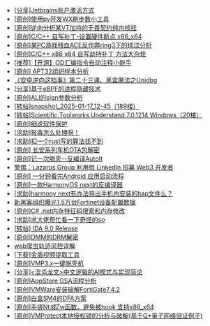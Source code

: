 + [[分享]Jetbrains账户激活方式](https://bbs.kanxue.com/thread-284298.htm)
+ [[原创]使用py开发WX刷步数小工具](https://bbs.kanxue.com/thread-284858.htm)
+ [[原创]逆向分析某VT加持的无畏契约纯内核挂](https://bbs.kanxue.com/thread-281181.htm)
+ [[原创]C/C++ 自写补丁-设置硬件断点 x86_x64](https://bbs.kanxue.com/thread-283839.htm)
+ [[原创]某PC游戏残血ACE反作弊ring3下的绕过分析](https://bbs.kanxue.com/thread-284667.htm)
+ [[原创]C/C++ x86 x64 自写劫持补丁 方法大杂烩](https://bbs.kanxue.com/thread-282745.htm)
+ [[推荐]【开源】OD汇编指令自动注释小能手](https://bbs.kanxue.com/thread-284663.htm)
+ [[原创]  APT32组织样本分析](https://bbs.kanxue.com/thread-271819.htm)
+ [《安卓逆向这档事》第二十三课、黑盒魔法之Unidbg](https://bbs.kanxue.com/thread-285073.htm)
+ [[分享]基于eBPF的进程隐藏技术](https://bbs.kanxue.com/thread-285280.htm)
+ [[原创]ALI的sign参数分析](https://bbs.kanxue.com/thread-284292.htm)
+ [[转帖]snapshot_2025-01-17_12-45（189楼）](https://bbs.kanxue.com/thread-270207.htm)
+ [[转帖]Scientific Toolworks Understand 7.0.1214 Windows（20楼）](https://bbs.kanxue.com/thread-280018.htm)
+ [[原创]细说软件保护](https://bbs.kanxue.com/thread-284629.htm)
+ [[求助]报毒怎么处理呀！](https://bbs.kanxue.com/thread-284948.htm)
+ [[求助]扣一个rust写的算法找不到](https://bbs.kanxue.com/thread-285281.htm)
+ [[原创]  长安系列车机OTA包解密](https://bbs.kanxue.com/thread-285256.htm)
+ [[原创]记一次脱壳--反编译AutoIt](https://bbs.kanxue.com/thread-285274.htm)
+ [警惕：Lazarus Group 利用假 LinkedIn 招募 Web3 开发者](https://bbs.kanxue.com/thread-285282.htm)
+ [[原创] 一分钟看完Android 应用启动流程](https://bbs.kanxue.com/thread-284686.htm)
+ [[原创]一款HarmonyOS next的反编译器](https://bbs.kanxue.com/thread-283010.htm)
+ [[求助]harmony next有办法导出手机内安装的hap文件么？](https://bbs.kanxue.com/thread-285285.htm)
+ [新黑客组织曝光1.5万台Fortinet设备配置数据](https://bbs.kanxue.com/thread-285286.htm)
+ [[原创]C# .net内存特征码搜索和内存修改](https://bbs.kanxue.com/thread-285288.htm)
+ [[求助]求大佬帮忙看一下奇怪的so](https://bbs.kanxue.com/thread-281837.htm)
+ [[转帖] IDA 9.0 Release](https://bbs.kanxue.com/thread-283917.htm)
+ [[原创]DMM的DRM解密](https://bbs.kanxue.com/thread-264220.htm)
+ [web爬虫轨迹风控详解](https://bbs.kanxue.com/thread-285291.htm)
+ [[下载]金盾视频提取工具](https://bbs.kanxue.com/thread-263980.htm)
+ [[原创]VMP3.x一键脱壳机](https://bbs.kanxue.com/thread-280278.htm)
+ [[分享]<混沌龙文>中文逻辑的AI模式与实现简论](https://bbs.kanxue.com/thread-285289.htm)
+ [[原创]AppStore GSA流程分析](https://bbs.kanxue.com/thread-247744.htm)
+ [[原创]VMWare安装破解FortiGate7.4.2](https://bbs.kanxue.com/thread-284794.htm)
+ [[原创]白盒SM4的DFA方案](https://bbs.kanxue.com/thread-285292.htm)
+ [[原创]手搓Nt*或Zw*函数，避免被hook 支持x86_x64](https://bbs.kanxue.com/thread-284264.htm)
+ [[原创]VMProtect本地授权锁的分析与破解(基于Q*量子网络验证例子)](https://bbs.kanxue.com/thread-285076.htm)
